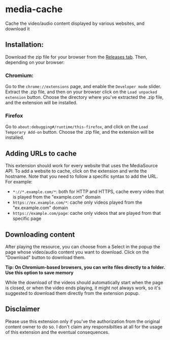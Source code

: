 # media-cache

Cache the video/audio content displayed by various websites, and download it

## Installation:

Download the zip file for your browser from the
[Releases tab](https://github.com/Dinoosauro/media-cache/releases). Then,
depending on your browser:

### Chromium:

Go to the `chrome://extensions` page, and enable the `Developer mode` slider.
Extract the .zip file, and then on your browser click on the
`Load unpacked extension` button. Choose the directory where you've extracted
the .zip file, and the extension will be installed.

### Firefox

Go to `about:debugging#/runtime/this-firefox`, and click on the
`Load Temporary Add-on` button. Choose the .zip file, and the extension will be
installed.

## Adding URLs to cache

This extension should work for every website that uses the MediaSource API. To
add a website to cache, click on the extension and write the hostname. Note that
you need to follow a specific syntax to add the URL. For example:

- `*://*.example.com/*`: both for HTTP and HTTPS, cache every video that is
  played from the "example.com" domain
- `https://ex.example.com/*`: cache only videos played from the "ex.example.com"
  domain
- `https://example.com/page`: cache only videos that are played from that
  specific page

## Downloading content

After playing the resource, you can choose from a Select in the popup the page
whose video/audio content you want to download. Click on the "Download" button
to download them.

**Tip: On Chromium-based browsers, you can write files directly to a folder. Use
this option to save memory**

While the download of the videos should automatically start when the page is
closed, or when the video ends playing, it might not always work, so it's
suggested to download them directly from the extension popup.

## Disclaimer

Please use this extension only if you've the authorization from the original
content owner to do so. I don't claim any responsibilties at all for the usage
of this extension and the eventual consequences.
